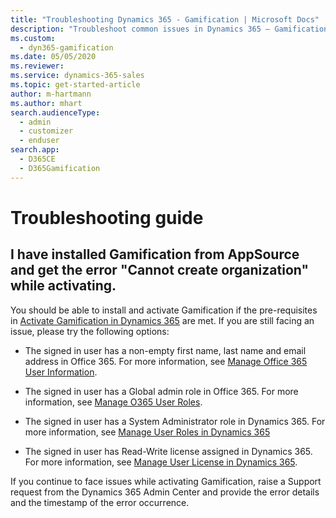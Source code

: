 ```yaml
---
title: "Troubleshooting Dynamics 365 - Gamification | Microsoft Docs"
description: "Troubleshoot common issues in Dynamics 365 – Gamification."
ms.custom: 
  - dyn365-gamification
ms.date: 05/05/2020
ms.reviewer:
ms.service: dynamics-365-sales
ms.topic: get-started-article
author: m-hartmann
ms.author: mhart
search.audienceType:
  - admin
  - customizer
  - enduser
search.app:
  - D365CE
  - D365Gamification
---
```


# Troubleshooting guide

## I have installed Gamification from AppSource and get the error "Cannot create organization" while activating.

You should be able to install and activate Gamification if the pre-requisites in [Activate Gamification in Dynamics 365](manage-gamification-in-dynamics-365-online.md#activate-gamification-in-dynamics-365) are met. If you are still facing an issue, please try the following options: 

- The signed in user has a non-empty first name, last name and email address in Office 365. For more information, see [Manage Office 365 User Information](https://docs.microsoft.com/microsoft-365/admin/add-users/change-a-user-name-and-email-address).

- The signed in user has a Global admin role in Office 365. For more information, see [Manage O365 User Roles](https://docs.microsoft.com/microsoft-365/admin/add-users/assign-admin-roles).

- The signed in user has a System Administrator role in Dynamics 365. For more information, see [Manage User Roles in Dynamics 365](https://docs.microsoft.com/power-platform/admin/create-users-assign-online-security-roles#assign-a-security-role-to-a-user)

- The signed in user has Read-Write license assigned in Dynamics 365. For more information, see [Manage User License in Dynamics 365](https://docs.microsoft.com/power-platform/admin/create-users-assign-online-security-roles#create-a-read-write-user-account).

If you continue to face issues while activating Gamification, raise a Support request from the Dynamics 365 Admin Center and provide the error details and the timestamp of the error occurrence. 

